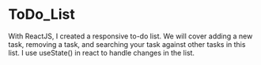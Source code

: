 # ToDo_List
With ReactJS, I created a responsive to-do list. We will cover adding a new task, removing a task, and searching your task against other tasks in this list. I use useState() in react to handle changes in the list.
